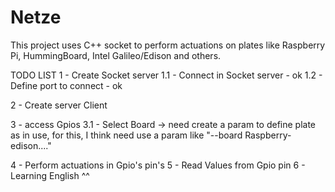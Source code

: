 # Netze

This project uses C++ socket to perform actuations on plates like Raspberry Pi, 
HummingBoard, Intel Galileo/Edison and others.




TODO LIST
1 - Create Socket server
  1.1 - Connect in Socket server -        ok
  1.2 - Define port to connect  -         ok

2 - Create server Client
  
3 - access Gpios 
  3.1 - Select Board -> need create a param to define plate as in use, for this,
  I think need use a param like "--board Raspberry-edison...."

4 - Perform actuations in Gpio's pin's
5 - Read Values from Gpio pin
6 - Learning English ^^
